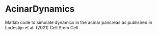 # AcinarDynamics
Matlab code to simulate dynamics in the acinar pancreas as published in Lodestijn et al. (2021) Cell Stem Cell
